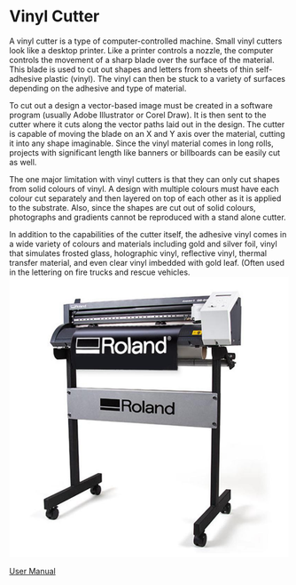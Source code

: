 # Vinyl Cutter
A vinyl cutter is a type of computer-controlled machine. Small vinyl cutters look like a desktop printer. Like a printer controls a nozzle, the computer controls the movement of a sharp blade over the surface of the material. This blade is used to cut out shapes and letters from sheets of thin self-adhesive plastic (vinyl). The vinyl can then be stuck to a variety of surfaces depending on the adhesive and type of material.

To cut out a design a vector-based image must be created in a software program (usually Adobe Illustrator or Corel Draw). It is then sent to the cutter where it cuts along the vector paths laid out in the design. The cutter is capable of moving the blade on an X and Y axis over the material, cutting it into any shape imaginable. Since the vinyl material comes in long rolls, projects with significant length like banners or billboards can be easily cut as well.

The one major limitation with vinyl cutters is that they can only cut shapes from solid colours of vinyl. A design with multiple colours must have each colour cut separately and then layered on top of each other as it is applied to the substrate. Also, since the shapes are cut out of solid colours, photographs and gradients cannot be reproduced with a stand alone cutter.

In addition to the capabilities of the cutter itself, the adhesive vinyl comes in a wide variety of colours and materials including gold and silver foil, vinyl that simulates frosted glass, holographic vinyl, reflective vinyl, thermal transfer material, and even clear vinyl imbedded with gold leaf. (Often used in the lettering on fire trucks and rescue vehicles.
![image of vinyl cutter](../img/vinyl.jpg)

[User Manual](../pdf/usermanual.pdf)
